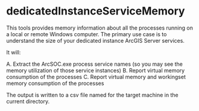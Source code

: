 # dedicatedInstanceServiceMemory

This tools provides memory information about all the processes running on a local or remote Windows computer. The primary use case is to understand the size of your dedicated instance ArcGIS Server services.

It will:

A.	Extract the ArcSOC.exe process service names (so you may see the memory utilization of those service instances)
B.	Report virtual memory consumption of the processes
C.	Report virtual memory and workingset memory consumption of the processes

The output is written to a csv file named for the target machine in the current directory.
